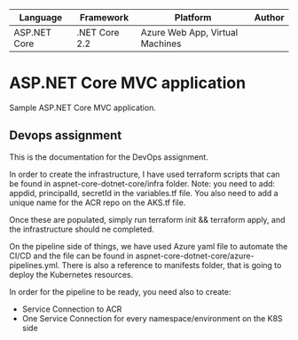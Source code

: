 | Language | Framework | Platform | Author |
| -------- | -------- |--------|--------|
| ASP.NET Core | .NET Core 2.2 | Azure Web App, Virtual Machines |


# ASP.NET Core MVC application

Sample ASP.NET Core MVC application.

## Devops assignment

This is the documentation for the DevOps assignment.

In order to create the infrastructure, I have used terraform scripts that can be found in aspnet-core-dotnet-core/infra folder. 
Note: you need to add: appdid, principalId, secretId in the variables.tf file.
You also need to add a unique name for the ACR repo on the AKS.tf file.

Once these are populated, simply run terraform init && terraform apply, and the infrastructure should ne completed.

On the pipeline side of things, we have used Azure yaml file to automate the CI/CD and the file can be found in aspnet-core-dotnet-core/azure-pipelines.yml. There is also a reference to manifests folder, that is going to deploy the Kubernetes resources.

In order for the pipeline to be ready, you need also to create:
* Service Connection to ACR
* One Service Connection for every namespace/environment on the K8S side



